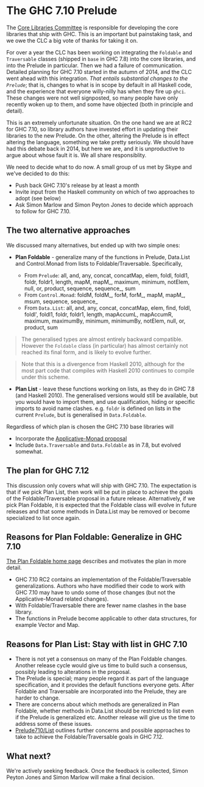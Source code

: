# The GHC 7.10 Prelude


The [ Core Libraries Committee](https://wiki.haskell.org/Core_Libraries_Committee) is responsible for developing the core libraries that ship with GHC.  This is an important but painstaking task, and we owe the CLC a big vote of thanks for taking it on.


For over a year the CLC has been working on integrating the `Foldable` and `Traversable` classes (shipped in `base` in GHC 7.8) into the core libraries, and into the Prelude in particular.  Then we had a failure of communication.  Detailed planning for GHC 7.10 started in the autumn of 2014, and the CLC went ahead with this integration.  *That entails substantial changes to the `Prelude`*; that is, changes to what is in scope by default in all Haskell code, and the experience that everyone willy-nilly has when they fire up `ghci`.  These changes were not well signposted, so many people have only recently woken up to them, and some have objected (both in principle and detail).


This is an extremely unfortunate situation.  On the one hand we are at RC2 for GHC 7.10, so library authors have invested effort in updating their libraries to the new Prelude.  On the other, altering the Prelude is in effect altering the language, something we take pretty seriously.  We should have had this debate back in 2014, but here we are, and it is unproductive to argue about whose fault it is.  We all share responsiblity.


We need to decide what to do now.  A small group of us met by Skype and we've decided to do this:

- Push back GHC 7.10's release by at least a month
- Invite input from the Haskell community on which of two approaches to adopt (see below)
- Ask Simon Marlow and Simon Peyton Jones to decide which approach to follow for GHC 7.10.

## The two alternative approaches


We discussed many alternatives, but ended up with two simple ones:

- **Plan Foldable** - generalize many of the functions in Prelude, Data.List and Control.Monad from lists to Foldable/Traversable.  Specifically, 

  - From `Prelude`: all, and, any, concat, concatMap, elem, foldl, foldl1, foldr, foldr1, length, mapM, mapM_, maximum, minimum, notElem, null, or, product, sequence, sequence_, sum
  - From `Control.Monad`: foldM, foldM_, forM, forM_, mapM, mapM_, msum, sequence, sequence_
  - From `Data.List`: all, and, any, concat, concatMap, elem, find, foldl, foldl', foldl1, foldr, foldr1, length, mapAccumL, mapAccumR, maximum, maximumBy, minimum, minimumBy, notElem, null, or, product, sum

>
> The generalised types are almost entirely backward compatible.  However the `Foldable` class (in particular) has almost certainly not reached its final form, and is likely to evolve further.

>
> Note that this is a divergence from Haskell 2010, although for the most part code that compiles with Haskell 2010 continues to compile under this scheme.

- **Plan List** - leave these functions working on lists, as they do in GHC 7.8 (and Haskell 2010).  The generalised versions would still be available, but you would have to import them, and use qualification, hiding or specific imports to avoid name clashes.  e.g. `foldr` is defined on lists in the current `Prelude`, but is generalised in `Data.Foldable`.


Regardless of which plan is chosen the GHC 7.10 base libraries will

- Incorporate the [ Applicative-Monad proposal](https://wiki.haskell.org/Functor-Applicative-Monad_Proposal)
- Include `Data.Traversable` and `Data.Foldable` as in 7.8, but evolved somewhat. 

## The plan for GHC 7.12


This discussion only covers what will ship with GHC 7.10. The expectation is that if we pick Plan List, then work will be put in place to achieve the goals of the Foldable/Traversable proposal in a future release. Alternatively, if we pick Plan Foldable, it is expected that the Foldable class will evolve in future releases and that some methods in Data.List may be removed or become specialized to list once again. 

## Reasons for Plan Foldable: Generalize in GHC 7.10

[ The Plan Foldable home page](https://wiki.haskell.org/Foldable_and_Traversable) describes and motivates the plan in more detail.

- GHC 7.10 RC2 contains an implementation of the Foldable/Traversable generalizations. Authors who have modified their code to work with GHC 7.10 may have to undo some of those changes (but not the Applicative-Monad related changes).
- With Foldable/Traversable there are fewer name clashes in the base library.
- The functions in Prelude become applicable to other data structures, for example Vector and Map.

## Reasons for Plan List: Stay with list in GHC 7.10

- There is not yet a consensus on many of the Plan Foldable changes. Another release cycle would give us time to build such a consensus, possibly leading to alterations in the proposal.
- The Prelude is special; many people regard it as part of the language specification, and it provides the default functions everyone gets. After Foldable and Traversable are incorporated into the Prelude, they are harder to change.
- There are concerns about which methods are generalized in Plan Foldable, whether methods in Data.List should be restricted to list even if the Prelude is generalized etc. Another release will give us the time to address some of these issues.
- [Prelude710/List](prelude710/list) outlines further concerns and possible approaches to take to achieve the Foldable/Traversable goals in GHC 7.12.

## What next?


We're actively seeking feedback. Once the feedback is collected, Simon Peyton Jones and Simon Marlow will make a final decision.
